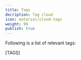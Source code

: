 ```yaml
---
title: Tags
decription: Tag cloud
icon: material/cloud-tags
weight: 99
publish: true
---
```


Following is a list of relevant tags:

[TAGS]

